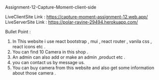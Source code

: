 Assignment-12-Capture-Moment-client-side

LiveClientSite Link : https://capture-moment-assignment-12.web.app/
LiveServerSite Link : https://polar-ravine-29494.herokuapp.com/

Bullet Point : 

1. In This website i use react bootstrap , mui , react router , vanila css , react icons etc .
2. You can find 10 Camera in this shop .
3. An admin can also add or make an admin ,product etc .
4. you can contact us by message us.
5. You can buy camera from this website and also get some information about those camera .